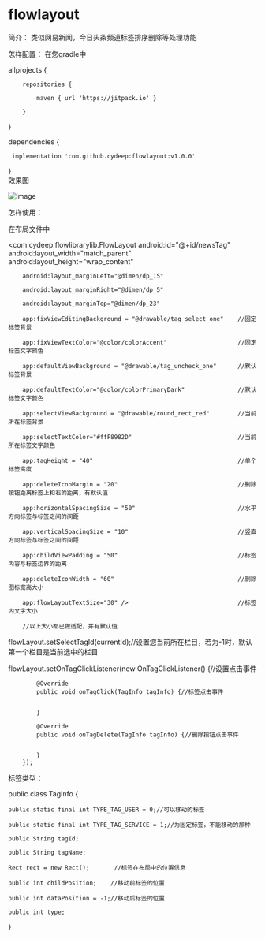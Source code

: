 # flowlayout
简介：
类似网易新闻，今日头条频道标签排序删除等处理功能  

怎样配置：
在您gradle中

allprojects {

        repositories {
        
            maven { url 'https://jitpack.io' }
        
        }
    
}
    
dependencies {

     implementation 'com.github.cydeep:flowlayout:v1.0.0'   
     
}  
效果图

![image](https://github.com/cydeep/flowlayout/blob/master/app/src/main/res/drawable/impression.gif)


怎样使用：

在布局文件中

<com.cydeep.flowlibrarylib.FlowLayout
        android:id="@+id/newsTag"
        android:layout_width="match_parent"
        android:layout_height="wrap_content"
        
        android:layout_marginLeft="@dimen/dp_15"
        
        android:layout_marginRight="@dimen/dp_5"
        
        android:layout_marginTop="@dimen/dp_23"
        
        app:fixViewEditingBackground = "@drawable/tag_select_one"    //固定标签背景
        
        app:fixViewTextColor="@color/colorAccent"                    //固定标签文字颜色
        
        app:defaultViewBackground = "@drawable/tag_uncheck_one"      //默认标签背景
        
        app:defaultTextColor="@color/colorPrimaryDark"               //默认标签文字颜色
        
        app:selectViewBackground = "@drawable/round_rect_red"        //当前所在标签背景
        
        app:selectTextColor="#ffF8982D"                              //当前所在标签文字颜色
        
        app:tagHeight = "40"                                         //单个标签高度
        
        app:deleteIconMargin = "20"                                  //删除按钮距离标签上和右的距离，有默认值
        
        app:horizontalSpacingSize = "50"                             //水平方向标签与标签之间的间距
        
        app:verticalSpacingSize = "10"                               //竖直方向标签与标签之间的间距
        
        app:childViewPadding = "50"                                  //标签内容与标签边界的距离
        
        app:deleteIconWidth = "60"                                   //删除图标宽高大小
        
        app:flowLayoutTextSize="30" />                               //标签内文字大小
        
        //以上大小都已做适配，并有默认值

flowLayout.setSelectTagId(currentId);//设置您当前所在栏目，若为-1时，默认第一个栏目是当前选中的栏目

flowLayout.setOnTagClickListener(new OnTagClickListener() {//设置点击事件

            @Override
            public void onTagClick(TagInfo tagInfo) {//标签点击事件   
            

            }

            @Override
            public void onTagDelete(TagInfo tagInfo) {//删除按钮点击事件
            

            }
        });
        
 标签类型：
 
 public class TagInfo {
 
    public static final int TYPE_TAG_USER = 0;//可以移动的标签
    
    public static final int TYPE_TAG_SERVICE = 1;//为固定标签，不能移动的那种
    
    public String tagId;
    
    public String tagName;
    
    Rect rect = new Rect();       //标签在布局中的位置信息
    
    public int childPosition;    //移动前标签的位置
    
    public int dataPosition = -1;//移动后标签的位置
    
    public int type;
}
